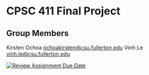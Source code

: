 # CPSC 411 Final Project

## Group Members
Kirsten Ochoa ochoakirsten@csu.fullerton.edu
Vinh Le vinh.le@csu.fullerton.edu


[![Review Assignment Due Date](https://classroom.github.com/assets/deadline-readme-button-24ddc0f5d75046c5622901739e7c5dd533143b0c8e959d652212380cedb1ea36.svg)](https://classroom.github.com/a/lIGLlJhU)

